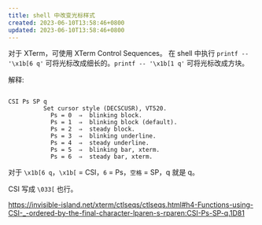 ```yaml
---
title: shell 中改变光标样式
created: 2023-06-10T13:58:46+0800
updated: 2023-06-10T13:58:46+0800
---
```



对于 XTerm，可使用 XTerm Control Sequences。
在 shell 中执行 `printf -- '\x1b[6 q'` 可将光标改成细长的。`printf -- '\x1b[1 q'` 可将光标改成方块。

解释:

```

CSI Ps SP q
          Set cursor style (DECSCUSR), VT520.
            Ps = 0  ⇒  blinking block.
            Ps = 1  ⇒  blinking block (default).
            Ps = 2  ⇒  steady block.
            Ps = 3  ⇒  blinking underline.
            Ps = 4  ⇒  steady underline.
            Ps = 5  ⇒  blinking bar, xterm.
            Ps = 6  ⇒  steady bar, xterm.
```

对于 `\x1b[6 q`，`\x1b[` = CSI，`6` = Ps，`空格` = SP，q 就是 q。

CSI 写成 `\033[` 也行。

https://invisible-island.net/xterm/ctlseqs/ctlseqs.html#h4-Functions-using-CSI-_-ordered-by-the-final-character-lparen-s-rparen:CSI-Ps-SP-q.1D81
